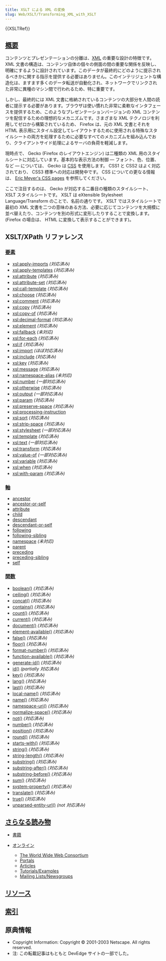 ```yaml
---
title: XSLT による XML の変換
slug: Web/XSLT/Transforming_XML_with_XSLT
---
```


{{XSLTRef}}

## [概要](/ja/docs/Web/XSLT/Transforming_XML_with_XSLT/An_Overview)

コンテンツとプレゼンテーションの分離は、[XML](/ja/docs/XML) の重要な設計の特徴です。 XML 文書の構造は、コンテンツ自体の個々の側面の間の重要な関係を反映し、明確にするように設計されています。このデータが最終的にどのように提示されるべきかに関する指示を提供する必要はありません。このインテリジェントな構造化は、ますます多くのデータ転送が自動化され、ネットワークでリンクされた非常に異種のマシン間で行われるため、特に重要です。

しかし、最終的には XML 文書に格納されているコンテンツの大部分を人間の読者に提示する必要があります。ブラウザは使い慣れた非常に柔軟なインタフェースを提供するため、このようなプレゼンテーションバージョンの XML コンテンツを配信するための理想的なメカニズムです。さまざまな XML テクノロジを利用してゼロから構築されているため、 Firefox は、元の XML 文書とそれを HTML 表示用にスタイル設定してレイアウトするために使用される特殊なスタイルシートの両方を処理するために必要なすべてのメカニズムを組み込んでおり、クライアントサイド処理によるサーバの負荷を軽減します。

現時点で、 Gecko (Firefox のレイアウトエンジン) は二種類の XML 用のスタイルシートに対応しています。基本的な表示方法の制御 — フォント、色、位置、など — については、 Gecko は [CSS](/ja/docs/CSS) を使用します。 CSS1 と CSS2 はよく対応されており、 CSS3 標準への対応は開発中です。 CSS についての更なる情報は、 [Eric Meyer's CSS pages](http://www.meyerweb.com/eric/css/) を参照してください。

ここで注目するのは、 Gecko が対応する二番目の種類のスタイルシート、 XSLT スタイルシートです。 XSLT は eXtensible Stylesheet Language/Transform のことで、名前の通りです。 XSLT ではスタイルシートで最初の XML 文書を二つの意味のある方法、必要に応じてコンテンツを大規模に並べ替えたり、コンテンツを別の形式に変形したりすることで変換します。 (Firefox の場合は、 HTML に変換して表示することができます)。

## XSLT/XPath リファレンス

### [要素](/ja/docs/Web/XSLT/Elements)

- [xsl:apply-imports](/ja/docs/Web/XSLT/Elements/apply-imports) _(対応済み)_
- [xsl:apply-templates](/ja/docs/Web/XSLT/Elements/apply-templates) _(対応済み)_
- [xsl:attribute](/ja/docs/Web/XSLT/Elements/attribute) _(対応済み)_
- [xsl:attribute-set](/ja/docs/Web/XSLT/Elements/attribute-set) _(対応済み)_
- [xsl:call-template](/ja/docs/Web/XSLT/Elements/call-template) _(対応済み)_
- [xsl:choose](/ja/docs/Web/XSLT/Elements/choose) _(対応済み)_
- [xsl:comment](/ja/docs/Web/XSLT/Elements/comment) _(対応済み)_
- [xsl:copy](/ja/docs/Web/XSLT/Elements/copy) _(対応済み)_
- [xsl:copy-of](/ja/docs/Web/XSLT/Elements/copy-of) _(対応済み)_
- [xsl:decimal-format](/ja/docs/Web/XSLT/Elements/decimal-format) _(対応済み)_
- [xsl:element](/ja/docs/Web/XSLT/Elements/element) _(対応済み)_
- [xsl:fallback](/ja/docs/Web/XSLT/Elements/fallback) _(未対応)_
- [xsl:for-each](/ja/docs/Web/XSLT/Elements/for-each) _(対応済み)_
- [xsl:if](/ja/docs/Web/XSLT/Elements/if) _(対応済み)_
- [xsl:import](/ja/docs/Web/XSLT/Elements/import) _(ほぼ対応済み)_
- [xsl:include](/ja/docs/Web/XSLT/Elements/include) _(対応済み)_
- [xsl:key](/ja/docs/Web/XSLT/Elements/key) _(対応済み)_
- [xsl:message](/ja/docs/Web/XSLT/Elements/message) _(対応済み)_
- [xsl:namespace-alias](/ja/docs/Web/XSLT/Elements/namespace-alias) _(未対応)_
- [xsl:number](/ja/docs/Web/XSLT/Elements/number) _(一部対応済み)_
- [xsl:otherwise](/ja/docs/Web/XSLT/Elements/otherwise) _(対応済み)_
- [xsl:output](/ja/docs/Web/XSLT/Elements/output) _(一部対応済み)_
- [xsl:param](/ja/docs/Web/XSLT/Elements/param) _(対応済み)_
- [xsl:preserve-space](/ja/docs/Web/XSLT/Elements/preserve-space) _(対応済み)_
- [xsl:processing-instruction](/ja/docs/Web/XSLT/Elements/processing-instruction)
- [xsl:sort](/ja/docs/Web/XSLT/Elements/sort) _(対応済み)_
- [xsl:strip-space](/ja/docs/Web/XSLT/Elements/strip-space) _(対応済み)_
- [xsl:stylesheet](/ja/docs/Web/XSLT/Elements/stylesheet) _(一部対応済み)_
- [xsl:template](/ja/docs/Web/XSLT/Elements/template) _(対応済み)_
- [xsl:text](/ja/docs/Web/XSLT/Elements/text) _(一部対応済み)_
- [xsl:transform](/ja/docs/Web/XSLT/Elements/transform) _(対応済み)_
- [xsl:value-of](/ja/docs/Web/XSLT/Elements/value-of) _(一部対応済み)_
- [xsl:variable](/ja/docs/Web/XSLT/Elements/variable) _(対応済み)_
- [xsl:when](/ja/docs/Web/XSLT/Elements/when) _(対応済み)_
- [xsl:with-param](/ja/docs/Web/XSLT/Elements/with-param) _(対応済み)_

### [軸](/ja/docs/XPath/Axes)

- [ancestor](/ja/docs/XPath/Axes/ancestor)
- [ancestor-or-self](/ja/docs/XPath/Axes/ancestor-or-self)
- [attribute](/ja/docs/XPath/Axes/attribute)
- [child](/ja/docs/XPath/Axes/child)
- [descendant](/ja/docs/XPath/Axes/descendant)
- [descendant-or-self](/ja/docs/XPath/Axes/descendant-or-self)
- [following](/ja/docs/XPath/Axes/following)
- [following-sibling](/ja/docs/XPath/Axes/following-sibling)
- [namespace](/ja/docs/XPath/Axes/namespace) _(未対応)_
- [parent](/ja/docs/XPath/Axes/parent)
- [preceding](/ja/docs/XPath/Axes/preceding)
- [preceding-sibling](/ja/docs/XPath/Axes/preceding-sibling)
- [self](/ja/docs/XPath/Axes/self)

### [関数](/ja/docs/XPath/Functions)

- [boolean()](/ja/docs/XPath/Functions/boolean) _(対応済み)_
- [ceiling()](/ja/docs/XPath/Functions/ceiling) _(対応済み)_
- [concat()](/ja/docs/XPath/Functions/concat) _(対応済み)_
- [contains()](/ja/docs/XPath/Functions/contains) _(対応済み)_
- [count()](/ja/docs/XPath/Functions/count) _(対応済み)_
- [current()](/ja/docs/XPath/Functions/current) _(対応済み)_
- [document()](/ja/docs/XPath/Functions/document) _(対応済み)_
- [element-available()](/ja/docs/XPath/Functions/element-available) _(対応済み)_
- [false()](/ja/docs/XPath/Functions/false) _(対応済み)_
- [floor()](/ja/docs/XPath/Functions/floor) _(対応済み)_
- [format-number()](/ja/docs/XPath/Functions/format-number) _(対応済み)_
- [function-available()](/ja/docs/XPath/Functions/function-available) _(対応済み)_
- [generate-id()](/ja/docs/XPath/Functions/generate-id) _(対応済み)_
- [id()](/ja/docs/XPath/Functions/id) _(partially 対応済み)_
- [key()](/ja/docs/XPath/Functions/key) _(対応済み)_
- [lang()](/ja/docs/XPath/Functions/lang) _(対応済み)_
- [last()](/ja/docs/XPath/Functions/last) _(対応済み)_
- [local-name()](/ja/docs/XPath/Functions/local-name) _(対応済み)_
- [name()](/ja/docs/XPath/Functions/name) _(対応済み)_
- [namespace-uri()](/ja/docs/XPath/Functions/namespace-uri) _(対応済み)_
- [normalize-space()](/ja/docs/XPath/Functions/normalize-space) _(対応済み)_
- [not()](/ja/docs/XPath/Functions/not) _(対応済み)_
- [number()](/ja/docs/XPath/Functions/number) _(対応済み)_
- [position()](/ja/docs/XPath/Functions/position) _(対応済み)_
- [round()](/ja/docs/XPath/Functions/round) _(対応済み)_
- [starts-with()](/ja/docs/XPath/Functions/starts-with) _(対応済み)_
- [string()](/ja/docs/XPath/Functions/string) _(対応済み)_
- [string-length()](/ja/docs/XPath/Functions/string-length) _(対応済み)_
- [substring()](/ja/docs/XPath/Functions/substring) _(対応済み)_
- [substring-after()](/ja/docs/XPath/Functions/substring-after) _(対応済み)_
- [substring-before()](/ja/docs/XPath/Functions/substring-before) _(対応済み)_
- [sum()](/ja/docs/XPath/Functions/sum) _(対応済み)_
- [system-property()](/ja/docs/XPath/Functions/system-property) _(対応済み)_
- [translate()](/ja/docs/XPath/Functions/translate) _(対応済み)_
- [true()](/ja/docs/XPath/Functions/true) _(対応済み)_
- [unparsed-entity-url()](/ja/docs/XPath/Functions/unparsed-entity-url) _(not 対応済み)_

## [さらなる読み物](/ja/docs/Web/XSLT/Transforming_XML_with_XSLT/For_Further_Reading)

- [書籍](/ja/docs/Web/XSLT/Transforming_XML_with_XSLT/For_Further_Reading#Books)
- [オンライン](/ja/docs/Web/XSLT/Transforming_XML_with_XSLT/For_Further_Reading#Online)

  - [The World Wide Web Consortium](/ja/docs/Web/XSLT/Transforming_XML_with_XSLT/For_Further_Reading#The_World_Wide_Web_Consortium)
  - [Portals](/ja/docs/Web/XSLT/Transforming_XML_with_XSLT/For_Further_Reading#Portals)
  - [Articles](/ja/docs/Web/XSLT/Transforming_XML_with_XSLT/For_Further_Reading#Articles)
  - [Tutorials/Examples](/ja/docs/Web/XSLT/Transforming_XML_with_XSLT/For_Further_Reading#Tutorials.2FExamples)
  - [Mailing Lists/Newsgroups](/ja/docs/Web/XSLT/Transforming_XML_with_XSLT/For_Further_Reading#Mailing_Lists.2FNewsgroups)

## [リソース](/ja/docs/Web/XSLT/Transforming_XML_with_XSLT/Resources)

## [索引](/ja/docs/Web/XSLT/Transforming_XML_with_XSLT/Index)

## 原典情報

- Copyright Information: Copyright © 2001-2003 Netscape. All rights reserved.
- 注: この転載記事はもともと DevEdge サイトの一部でした。
